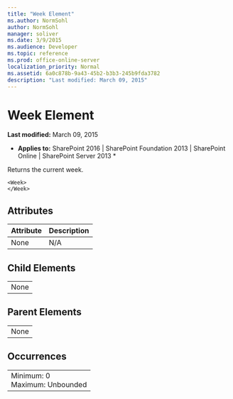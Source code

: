 ```yaml
---
title: "Week Element"
ms.author: NormSohl
author: NormSohl
manager: soliver
ms.date: 3/9/2015
ms.audience: Developer
ms.topic: reference
ms.prod: office-online-server
localization_priority: Normal
ms.assetid: 6a0c878b-9a43-45b2-b3b3-245b9fda3782
description: "Last modified: March 09, 2015"
---
```


# Week Element

 **Last modified:** March 09, 2015 
  
 * **Applies to:** SharePoint 2016 | SharePoint Foundation 2013 | SharePoint Online | SharePoint Server 2013 * 
  
Returns the current week.
  
```
<Week>
</Week>
```

## Attributes

|**Attribute**|**Description**|
|:-----|:-----|
|None  <br/> |N/A  <br/> |
   
## Child Elements

||
|:-----|
|None |
   
## Parent Elements

||
|:-----|
|None |
   
## Occurrences

||
|:-----|
|Minimum: 0  <br/> Maximum: Unbounded  <br/> |
   

